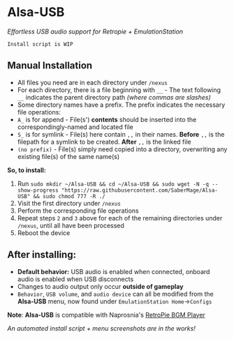 # Alsa-USB
_Effortless USB audio support for Retropie + EmulationStation_

`Install script is WIP`

Manual Installation
---
- All files you need are in each directory under `/nexus`
- For each directory, there is a file beginning with `__` - The text following `__` indicates the parent directory path _(where commas are slashes)_
- Some directory names have a prefix. The prefix indicates the necessary file operations:
- `A_` is for append - File(s') **contents** should be inserted into the correspondingly-named and located file
- `S_` is for symlink - File(s) here contain `,,` in their names. **Before** `,,` is the filepath for a symlink to be created. **After** `,,` is the linked file
- `(no prefix)` - File(s) simply need copied into a directory, overwriting any existing file(s) of the same name(s)

**So, to install:**
1. Run `sudo mkdir ~/Alsa-USB && cd ~/Alsa-USB && sudo wget -N -q --show-progress "https://raw.githubusercontent.com/SaberMage/Alsa-USB" && sudo chmod 777 -R ./`
2. Visit the first directory under `/nexus`
3. Perform the corresponding file operations
4. Repeat steps `2` and `3` above for each of the remaining directories under `/nexus`, until all have been processed
5. Reboot the device

After installing:
---
- **Default behavior:** USB audio is enabled when connected, onboard audio is enabled when USB disconnects
- Changes to audio output only occur **outside of gameplay**
- `Behavior`, `USB volume`, and `audio device` can all be modified from the **Alsa-USB** menu, now found under `EmulationStation Home`->`Configs`

**Note**: **Alsa-USB** is compatible with Naprosnia's [RetroPie BGM Player](https://github.com/Naprosnia/RetroPie_BGM_Player)

_An automated install script + menu screenshots are in the works!_
